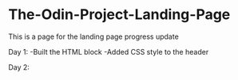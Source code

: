 # The-Odin-Project-Landing-Page

This is a page for the landing page progress update

Day 1:
-Built the HTML block
-Added CSS style to the header

Day 2:
